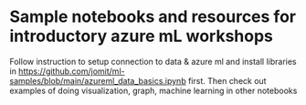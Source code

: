 # Sample notebooks and resources for introductory azure mL workshops


Follow instruction to setup connection to data & azure ml and install libraries in https://github.com/jomit/ml-samples/blob/main/azureml_data_basics.ipynb first.
Then check out examples of doing visualization, graph, machine learning in other notebooks
